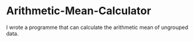 # Arithmetic-Mean-Calculator
I wrote a programme that can calculate the arithmetic mean of ungrouped data.
